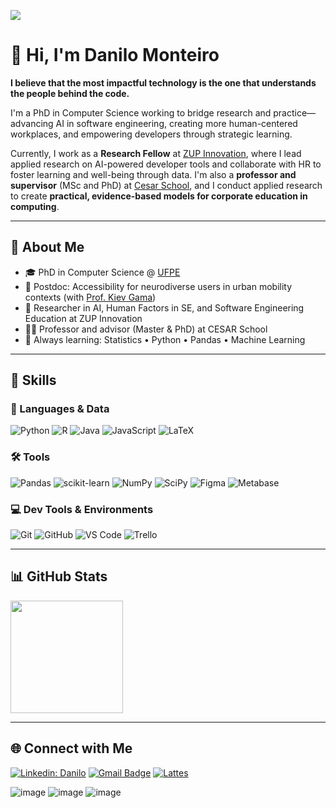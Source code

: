 <!-- Visitas -->
![](https://komarev.com/ghpvc/?username=dan1lo&color=006bed)

# 👋 Hi, I'm Danilo Monteiro

**I believe that the most impactful technology is the one that understands the people behind the code.**

I'm a PhD in Computer Science working to bridge research and practice—advancing AI in software engineering, creating more human-centered workplaces, and empowering developers through strategic learning.

Currently, I work as a **Research Fellow** at [ZUP Innovation](https://www.zup.com.br/), where I lead applied research on AI-powered developer tools and collaborate with HR to foster learning and well-being through data. I'm also a **professor and supervisor** (MSc and PhD) at [Cesar School](https://www.cesar.school), and I conduct applied research to create **practical, evidence-based models for corporate education in computing**.

---

## 🧠 About Me

- 🎓 PhD in Computer Science @ [UFPE](https://www.cin.ufpe.br)
- 🔬 Postdoc: Accessibility for neurodiverse users in urban mobility contexts (with [Prof. Kiev Gama](https://www.cin.ufpe.br/~kiev/))
- 💼 Researcher in AI, Human Factors in SE, and Software Engineering Education at ZUP Innovation
- 👨‍🏫 Professor and advisor (Master & PhD) at CESAR School
- 🌱 Always learning: Statistics • Python • Pandas • Machine Learning

---

## 🚀 Skills

### 🧪 Languages & Data
![Python](https://img.shields.io/badge/python-3670A0?style=for-the-badge&logo=python&logoColor=ffdd54)
![R](https://img.shields.io/badge/r-%23276DC3.svg?style=for-the-badge&logo=r&logoColor=white)
![Java](https://img.shields.io/badge/java-%23ED8B00.svg?style=for-the-badge&logo=java&logoColor=white)
![JavaScript](https://img.shields.io/badge/javascript-%23323330.svg?style=for-the-badge&logo=javascript&logoColor=%23F7DF1E)
![LaTeX](https://img.shields.io/badge/latex-%23008080.svg?style=for-the-badge&logo=latex&logoColor=white)

### 🛠️ Tools
![Pandas](https://img.shields.io/badge/pandas-%23150458.svg?style=for-the-badge&logo=pandas&logoColor=white)
![scikit-learn](https://img.shields.io/badge/scikit--learn-%23F7931E.svg?style=for-the-badge&logo=scikit-learn&logoColor=white)
![NumPy](https://img.shields.io/badge/numpy-%23013243.svg?style=for-the-badge&logo=numpy&logoColor=white)
![SciPy](https://img.shields.io/badge/SciPy-%230C55A5.svg?style=for-the-badge&logo=scipy&logoColor=%white)
![Figma](https://img.shields.io/badge/figma-%23F24E1E.svg?style=for-the-badge&logo=figma&logoColor=white)
![Metabase](https://img.shields.io/badge/Metabase-509EE3?style=for-the-badge&logo=metabase&logoColor=white)

### 💻 Dev Tools & Environments
![Git](https://img.shields.io/badge/-Git-333333?style=flat&logo=git)
![GitHub](https://img.shields.io/badge/-GitHub-333333?style=flat&logo=github)
![VS Code](https://img.shields.io/badge/-VS%20Code-333333?style=flat&logo=visual-studio-code&logoColor=007ACC)
![Trello](https://img.shields.io/badge/-Trello-333333?style=flat&logo=trello&logoColor=007ACC)

---

## 📊 GitHub Stats

<a href="https://github.com/dan1lo">
  <img height="180em" src="https://github-readme-stats.vercel.app/api?username=dan1lo&theme=dracula&show_icons=true" />
</a>

---

## 🌐 Connect with Me

[![Linkedin: Danilo](https://img.shields.io/badge/-Danilo-blue?style=flat-square&logo=Linkedin&logoColor=white&link=https://www.linkedin.com/in/prof-danilo-monteiro/)](https://www.linkedin.com/in/prof-danilo-monteiro/)
[![Gmail Badge](https://img.shields.io/badge/-prof.danilo.monteiro@gmail.com-006bed?style=flat-square&logo=Gmail&logoColor=white&link=mailto:prof.danilo.monteiro@gmail.com)](mailto:prof.danilo.monteiro@gmail.com)
[![Lattes](https://img.shields.io/badge/-Lattes-yellow?style=flat-square&logo=Curriculum-Lattes&logoColor=white&link=http://lattes.cnpq.br/9054177799378154)](http://lattes.cnpq.br/9054177799378154)



![image](https://user-images.githubusercontent.com/1639230/144163372-addb5133-ba1e-4891-80b2-75ee9ee5921d.png)
![image](https://user-images.githubusercontent.com/1639230/144163505-1467cf36-8959-4ed2-ad31-bce4209eaf01.png)
![image](https://user-images.githubusercontent.com/1639230/222976765-07bf1d02-a2ce-42c4-9f1e-c1f0bc274f7b.png)

